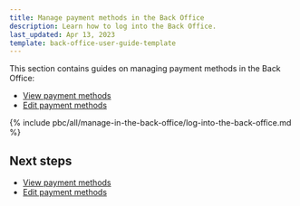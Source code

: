 ```yaml
---
title: Manage payment methods in the Back Office
description: Learn how to log into the Back Office.
last_updated: Apr 13, 2023
template: back-office-user-guide-template
---
```


This section contains guides on managing payment methods in the Back Office:

* [View payment methods](/docs/pbc/all/payment-service-provider/{{page.version}}/base-shop/manage-in-the-back-office/view-payment-methods.html)
* [Edit payment methods](/docs/pbc/all/payment-service-provider/{{page.version}}/base-shop/manage-in-the-back-office/edit-payment-methods.html)

{% include pbc/all/manage-in-the-back-office/log-into-the-back-office.md %} <!-- To edit, see /_includes/pbc/all/manage-in-the-back-office/log-into-the-back-office.md -->

## Next steps

* [View payment methods](/docs/pbc/all/payment-service-provider/{{page.version}}/base-shop/manage-in-the-back-office/view-payment-methods.html)
* [Edit payment methods](/docs/pbc/all/payment-service-provider/{{page.version}}/base-shop/manage-in-the-back-office/edit-payment-methods.html)
